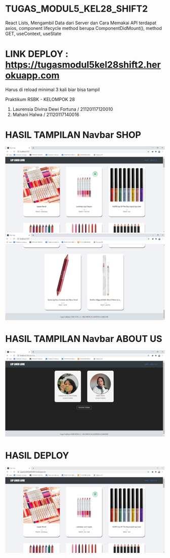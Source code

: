 # TUGAS_MODUL5_KEL28_SHIFT2
React Lists, Mengambil Data dari Server dan Cara Memakai API terdapat axios, component lifecycle method berupa ComponentDidMount(), method GET, useContext, useState

# LINK DEPLOY : https://tugasmodul5kel28shift2.herokuapp.com
Harus di reload minimal 3 kali biar bisa tampil

Praktikum RSBK - KELOMPOK 28
1. Laurensia Divina Dewi Fortuna / 21120117120010
2. Mahani Halwa / 21120117140016

# HASIL TAMPILAN Navbar SHOP
![Gambar1](https://github.com/laurensiaddf/TUGAS_MODUL5_KEL28_SHIFT2/blob/main/1%20Hasil%20Tampilan%20Awal%20pada%20navbar%20SHOP.PNG)
![Gambar2](https://github.com/laurensiaddf/TUGAS_MODUL5_KEL28_SHIFT2/blob/main/2%20Hasil%20Tampilan%20Akhir%20pada%20navbar%20SHOP.PNG)

# HASIL TAMPILAN Navbar ABOUT US
![Gambar3](https://github.com/laurensiaddf/TUGAS_MODUL5_KEL28_SHIFT2/blob/main/3%20Hasil%20Tampilan%20pada%20navbar%20ABOUT%20US.PNG)

# HASIL DEPLOY
![Gambar4](https://github.com/laurensiaddf/TUGAS_MODUL5_KEL28_SHIFT2/blob/main/4%20Hasil%20Deploy.PNG)
